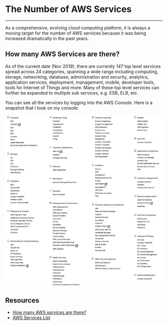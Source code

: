# The Number of AWS Services

---

As a comprehensive, evolving cloud computing platform, it is always a moving target for the number of AWS services because it was being increased dramatically in the past years.

## How many AWS Services are there?

As of the current date (Nov 2019), there are currently *147* top level services spread across *24* categories, spanning a wide range including computing, storage, networking, database, administration and security, analytics, application services, deployment, management, mobile, developer tools, tools for Internet of Things and more. Many of these top level services can further be expanded to multiple sub services, e.g. ESB, ELB, etc.

You can see all the services by logging into the AWS Console. Here is a snapshot that I took on my console:

![](AWS-Services.png)

## Resources

* [How many AWS services are there?](https://www.quora.com/How-many-AWS-services-are-there)
* [AWS Services List](https://www.parkmycloud.com/aws-services-list/)